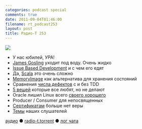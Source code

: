 ```yaml
---
categories: podcast special
comments: true
date: 2011-09-04T01:46:00
filename: rt_podcast253
layout: post
title: Радио-Т 253
---
```


![](https://radio-t.com/images/radio-t/rt253.jpg)




- У нас юбилей, УРА!
- [James Gosling](http://venturebeat.com/2011/08/30/java-creator-james-gosling-joins-ocean-robot-maker-liquid-robotics/) уходит под воду. Очень жидко
- [Issue Based Development](http://www.accurev.com/blog/2011/09/02/issue-based-development/) и с чем его едят
- Да, [Scala](http://goodstuff.im/yes-virginia-scala-is-hard) это очень сложно
- [MemoryImage](http://martinfowler.com/bliki/MemoryImage.html) как альтернатива для хранения состояний
- Сравнения [числа дефектов](http://www.neverworkintheory.org/?p=139) с и без TDD
- [5 вещей](http://avdi.org/devblog/2011/08/30/5-things-programmers-preach-but-dont-practice/) которые все любят, но не делают
- Oracle лишил Linux всего [своего хорошего](http://www.h-online.com/open/news/item/Oracle-retires-licence-for-distributing-its-Java-with-Linux-1332835.html)
- Producer / Consumer для непосвященных
- [Сертификатам](http://www.searchengines.ru/news/archives/attackers_stole.html) больше нет веры
- [Темы](http://new.radio-t.com/2011/08/253.html) наших слушателей

[аудио](http://archive.rucast.net/radio-t/media/rt_podcast253.mp3) ● [radio-t.torrent](http://www.radio-t.com/torrents/rt_podcast253.mp3.torrent) ● [лог чата](http://chat.radio-t.com/logs/radio-t-253.html)<audio src="http://archive.rucast.net/radio-t/media/rt_podcast253.mp3" preload="none"></audio>
